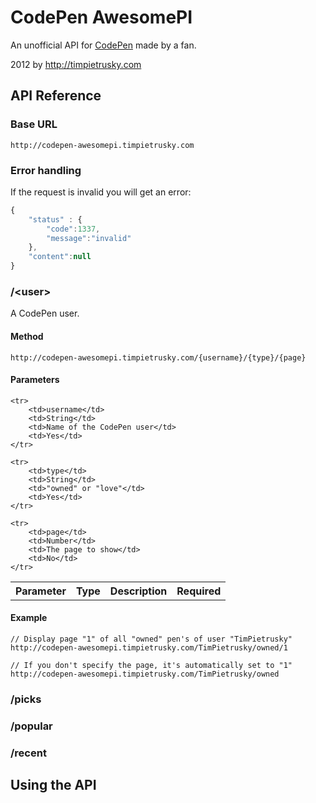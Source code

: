 # CodePen AwesomePI

An unofficial API for [CodePen](http://codepen.io) made by a fan.

2012 by http://timpietrusky.com

## API Reference

### Base URL

    http://codepen-awesomepi.timpietrusky.com

### Error handling

If the request is invalid you will get an error:

```javascript
{
    "status" : {
        "code":1337,
        "message":"invalid"
    },
    "content":null
}
```


### /&lt;user&gt;

A CodePen user.

#### Method

    http://codepen-awesomepi.timpietrusky.com/{username}/{type}/{page}

#### Parameters

<table>
    <tr>
        <th>Parameter</th>
        <th>Type</th>
        <th>Description</th>
        <th>Required</th>
    </tr>

    <tr>
    	<td>username</td>
    	<td>String</td>
    	<td>Name of the CodePen user</td>
    	<td>Yes</td>
    </tr>

    <tr>
        <td>type</td>
        <td>String</td>
        <td>"owned" or "love"</td>
        <td>Yes</td>
    </tr>

    <tr>
        <td>page</td>
        <td>Number</td>
        <td>The page to show</td>
        <td>No</td>
    </tr>
</table>



#### Example

    // Display page "1" of all "owned" pen's of user "TimPietrusky"
    http://codepen-awesomepi.timpietrusky.com/TimPietrusky/owned/1

    // If you don't specify the page, it's automatically set to "1"
    http://codepen-awesomepi.timpietrusky.com/TimPietrusky/owned


### /picks

### /popular

### /recent


## Using the API